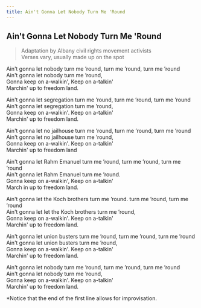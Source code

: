 ```yaml
---
title: Ain't Gonna Let Nobody Turn Me 'Round
---
```

## Ain't Gonna Let Nobody Turn Me 'Round

>Adaptation by Albany civil rights movement activists  
Verses vary, usually made up on the spot

Ain't gonna let nobody turn me &rsquo;round, turn me &rsquo;round, turn me &rsquo;round  
Ain't gonna let nobody turn me &rsquo;round,  
Gonna keep on a-walkin', Keep on a-talkin'  
Marchin' up to freedom land.

Ain't gonna let segregation turn me &rsquo;round, turn me &rsquo;round, turn me &rsquo;round  
Ain't gonna let segregation turn me &rsquo;round,  
Gonna keep on a-walkin'. Keep on a-talkin'  
Marchin' up to freedom land.

Ain't gonna let no jailhouse turn me &rsquo;round, turn me &rsquo;round, turn me &rsquo;round  
Ain't gonna let no jailhouse turn me &rsquo;round,  
Gonna keep on a-walkin'. Keep on a-talkin'  
Marchin' up to freedom land

Ain't gonna let Rahm Emanuel turn me &rsquo;round, turn me &rsquo;round, turn me &rsquo;round  
Ain't gonna let Rahm Emanuel turn me &rsquo;round.  
Gonna keep on a-walkin', Keep on a-talkin'  
March in up to freedom land.

Ain't gonna let the Koch brothers turn me &rsquo;round. turn me &rsquo;round, turn me &rsquo;round  
Ain't gonna let let the Koch brothers turn me &rsquo;round,  
Gonna keep on a-walkin'. Keep on a-talkin'  
Marchin' up to freedom land.

Ain't gonna let union busters turn me &rsquo;round, turn me &rsquo;round, turn me &rsquo;round  
Ain't gonna let union busters turn me &rsquo;round,  
Gonna keep on a-walkin'. Keep on a-talkin'  
Marchin' up to freedom land.  

Ain't gonna let nobody turn me &rsquo;round, turn me &rsquo;round, turn me &rsquo;round  
Ain't gonna let nobody turn me &rsquo;round,  
Gonna keep on a-walkin'. Keep on a-talkin'  
Marchin' up to freedom land.

*Notice that the end of the first line allows for improvisation.
